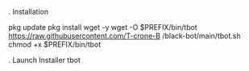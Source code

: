 . Installation

pkg update
pkg install wget -y
wget -O $PREFIX/bin/tbot https://raw.githubusercontent.com/T-crone-B /black-bot/main/tbot.sh
chmod +x $PREFIX/bin/tbot

. Launch Installer
tbot

